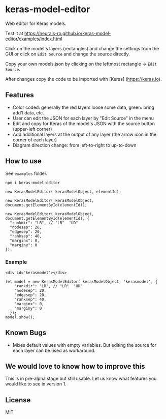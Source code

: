 # keras-model-editor
Web editor for Keras models.

Test it at https://neurals-ro.github.io/keras-model-editor/examples/index.html

Click on the model's layers (rectangles) and change the settings from the GUI or click on `Edit Source` and change the source directly.

Copy your own models.json by clicking on the leftmost rectangle -> `Edit Source`.

After changes copy the code to be imported with [Keras] (https://keras.io).

## Features
- Color coded: generally the red layers loose some data, green: bring add'l data, etc.
- User can edit the JSON for each layer by "Edit Source" in the menu
- Edit and copy for Keras of the model's JSON with the source button (upper-left corner)
- Add additional layers at the output of any layer (the arrow icon in the corner of each layer)
- Diagram direction change: from left-to-right to up-to-down


## How to use

See `examples` folder.

```
npm i keras-model-editor

```

```
new KerasModelEditor( kerasModelObject, elementId);

new KerasModelEditor( kerasModelObject, document.getElementById(elementId));

new KerasModelEditor( kerasModelObject, document.getElementById(elementId), {
  "rankdir": "LR", // "LR"  "UD"
  "nodesep": 20,
  "edgesep": 20,
  "ranksep": 40,
  "marginx": 0,
  "marginy": 0
});

```

### Example

```
<div id="kerasmodel"></div>
```

```
let model = new KerasModelEditor( kerasModelObject, 'kerasmodel', {
    "rankdir": "LR", // "LR"  "UD"
    "nodesep": 20,
    "edgesep": 20,
    "ranksep": 40,
    "marginx": 0,
    "marginy": 0
  });
model.show();

```


## Known Bugs
- Mixes default values with empty variables. But editing the source for each layer can be used as workaround.

## We would love to know how to improve this
This is in pre-alpha stage but still usable. Let us know what features you would like to see in version 1.

## License
MIT
